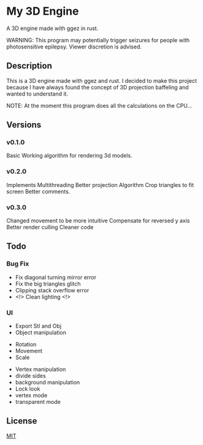 # My 3D Engine
A 3D engine made with ggez in rust.

WARNING: This program may potentially trigger seizures for people with photosensitive epilepsy. Viewer discretion is advised.

## Description
This is a 3D engine made with ggez and rust. I decided to make this project because I have always found the concept of 3D projection baffeling and wanted to understand it.

NOTE: At the moment this program does all the calculations on the CPU...

## Versions
### v0.1.0
Basic Working algorithm for rendering 3d models.

### v0.2.0
Implements Multithreading
Better projection Algorithm
Crop triangles to fit screen
Better comments.

### v0.3.0
Changed movement to be more intuitive
Compensate for reversed y axis
Better render culling
Cleaner code

## Todo
 ### Bug Fix
 - Fix diagonal turning mirror error
 - Fix the big triangles glitch
 - Clipping stack overflow error
 - <!> Clean lighting <!>
 ### UI
  + Export Stl and Obj
  + Object manipulation
   - Rotation
   - Movement
   - Scale
  + Vertex manipulation
  + divide sides
  + background manipulation
  + Lock look
  + vertex mode
  + transparent mode

## License
[MIT](https://choosealicense.com/licenses/mit/)
